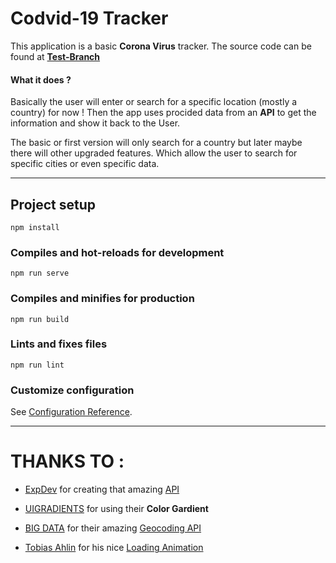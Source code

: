 # Codvid-19 Tracker

This application is a basic **Corona Virus** tracker.
The source code can be found at **[Test-Branch](https://github.com/Korak-997/codvid-tracker/tree/test)**

#### What it does ?

Basically the user will enter or search for a specific location (mostly a country) for now !
Then the app uses procided data from an **API** to get the information and show it back to the User.

The basic or first version will only search for a country but later maybe there will other upgraded features.
Which allow the user to search for specific cities or even specific data.

---

## Project setup

```
npm install
```

### Compiles and hot-reloads for development

```
npm run serve
```

### Compiles and minifies for production

```
npm run build
```

### Lints and fixes files

```
npm run lint
```

### Customize configuration

See [Configuration Reference](https://cli.vuejs.org/config/).

---

# THANKS TO :

- [ExpDev](https://github.com/ExpDev07) for creating that amazing [API](https://github.com/ExpDev07/coronavirus-tracker-api)

* [UIGRADIENTS](https://uigradients.com/#Lawrencium) for using their **Color Gardient**
* [BIG DATA](https://www.bigdatacloud.com/) for their amazing [Geocoding API](https://www.bigdatacloud.com/geocoding-apis/free-reverse-geocode-to-city-api)

* [Tobias Ahlin](https://twitter.com/tobiasahlin) for his nice [Loading Animation](https://tobiasahlin.com/spinkit/)
